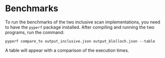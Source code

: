 # Benchmarks

To run the benchmarks of the two inclusive scan implementations, you need to have the `pyperf` package installed. After compiling and running the two programs, run the command:

`pyperf compare_to output_inclusive.json output_blelloch.json --table`

A table will appear with a comparison of the execution times.
